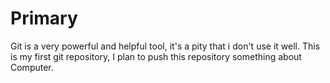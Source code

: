 # Primary
Git is a very powerful and helpful tool, it's a pity that i don't use it well. This is my first git repository, I plan to push this repository something about Computer.
